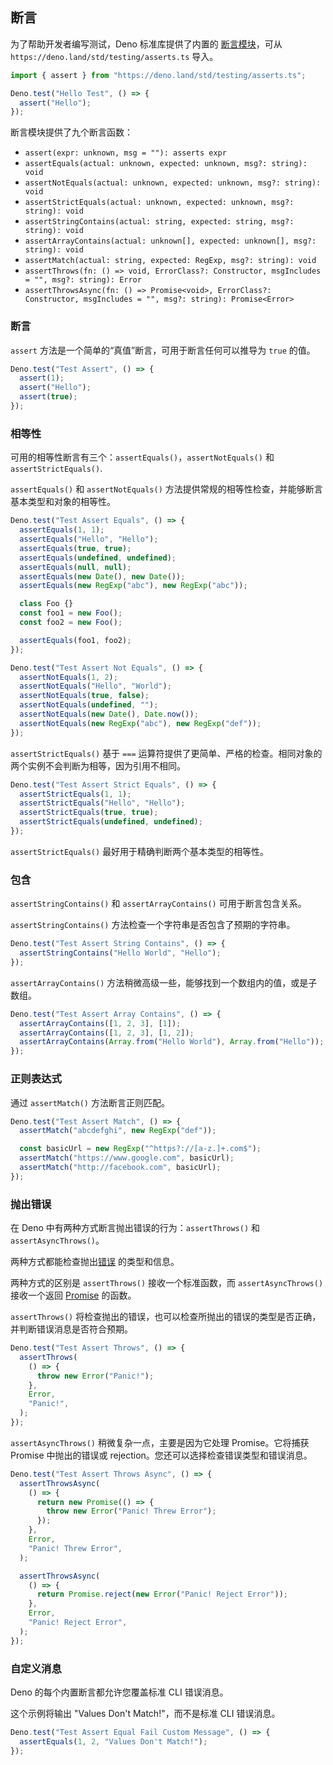 ## 断言

为了帮助开发者编写测试，Deno 标准库提供了内置的 [断言模块](https://deno.land/std/testing/asserts.ts)，可从 `https://deno.land/std/testing/asserts.ts` 导入。

```js
import { assert } from "https://deno.land/std/testing/asserts.ts";

Deno.test("Hello Test", () => {
  assert("Hello");
});
```

断言模块提供了九个断言函数：

- `assert(expr: unknown, msg = ""): asserts expr`
- `assertEquals(actual: unknown, expected: unknown, msg?: string): void`
- `assertNotEquals(actual: unknown, expected: unknown, msg?: string): void`
- `assertStrictEquals(actual: unknown, expected: unknown, msg?: string): void`
- `assertStringContains(actual: string, expected: string, msg?: string): void`
- `assertArrayContains(actual: unknown[], expected: unknown[], msg?: string): void`
- `assertMatch(actual: string, expected: RegExp, msg?: string): void`
- `assertThrows(fn: () => void, ErrorClass?: Constructor, msgIncludes = "", msg?: string): Error`
- `assertThrowsAsync(fn: () => Promise<void>, ErrorClass?: Constructor, msgIncludes = "", msg?: string): Promise<Error>`

### 断言

`assert` 方法是一个简单的“真值”断言，可用于断言任何可以推导为 `true` 的值。

```js
Deno.test("Test Assert", () => {
  assert(1);
  assert("Hello");
  assert(true);
});
```

### 相等性

可用的相等性断言有三个：`assertEquals()`，`assertNotEquals()` 和 `assertStrictEquals()`.

`assertEquals()` 和 `assertNotEquals()` 方法提供常规的相等性检查，并能够断言基本类型和对象的相等性。

```js
Deno.test("Test Assert Equals", () => {
  assertEquals(1, 1);
  assertEquals("Hello", "Hello");
  assertEquals(true, true);
  assertEquals(undefined, undefined);
  assertEquals(null, null);
  assertEquals(new Date(), new Date());
  assertEquals(new RegExp("abc"), new RegExp("abc"));

  class Foo {}
  const foo1 = new Foo();
  const foo2 = new Foo();

  assertEquals(foo1, foo2);
});

Deno.test("Test Assert Not Equals", () => {
  assertNotEquals(1, 2);
  assertNotEquals("Hello", "World");
  assertNotEquals(true, false);
  assertNotEquals(undefined, "");
  assertNotEquals(new Date(), Date.now());
  assertNotEquals(new RegExp("abc"), new RegExp("def"));
});
```

`assertStrictEquals()` 基于 `===` 运算符提供了更简单、严格的检查。相同对象的两个实例不会判断为相等，因为引用不相同。

```js
Deno.test("Test Assert Strict Equals", () => {
  assertStrictEquals(1, 1);
  assertStrictEquals("Hello", "Hello");
  assertStrictEquals(true, true);
  assertStrictEquals(undefined, undefined);
});
```

`assertStrictEquals()` 最好用于精确判断两个基本类型的相等性。

### 包含

`assertStringContains()` 和 `assertArrayContains()` 可用于断言包含关系。

`assertStringContains()` 方法检查一个字符串是否包含了预期的字符串。

```js
Deno.test("Test Assert String Contains", () => {
  assertStringContains("Hello World", "Hello");
});
```

`assertArrayContains()` 方法稍微高级一些，能够找到一个数组内的值，或是子数组。

```js
Deno.test("Test Assert Array Contains", () => {
  assertArrayContains([1, 2, 3], [1]);
  assertArrayContains([1, 2, 3], [1, 2]);
  assertArrayContains(Array.from("Hello World"), Array.from("Hello"));
});
```

### 正则表达式

通过 `assertMatch()` 方法断言正则匹配。

```js
Deno.test("Test Assert Match", () => {
  assertMatch("abcdefghi", new RegExp("def"));

  const basicUrl = new RegExp("^https?://[a-z.]+.com$");
  assertMatch("https://www.google.com", basicUrl);
  assertMatch("http://facebook.com", basicUrl);
});
```

### 抛出错误

在 Deno 中有两种方式断言抛出错误的行为：`assertThrows()` 和 `assertAsyncThrows()`。

两种方式都能检查抛出[错误](https://developer.mozilla.org/zh-CN/docs/Web/JavaScript/Reference/Global_Objects/Error) 的类型和信息。

两种方式的区别是 `assertThrows()` 接收一个标准函数，而 `assertAsyncThrows()` 接收一个返回 [Promise](https://developer.mozilla.org/zh-CN/docs/Web/JavaScript/Reference/Global_Objects/Promise) 的函数。

`assertThrows()` 将检查抛出的错误，也可以检查所抛出的错误的类型是否正确，并判断错误消息是否符合预期。

```js
Deno.test("Test Assert Throws", () => {
  assertThrows(
    () => {
      throw new Error("Panic!");
    },
    Error,
    "Panic!",
  );
});
```

`assertAsyncThrows()` 稍微复杂一点，主要是因为它处理 Promise。它将捕获 Promise 中抛出的错误或 rejection。您还可以选择检查错误类型和错误消息。

```js
Deno.test("Test Assert Throws Async", () => {
  assertThrowsAsync(
    () => {
      return new Promise(() => {
        throw new Error("Panic! Threw Error");
      });
    },
    Error,
    "Panic! Threw Error",
  );

  assertThrowsAsync(
    () => {
      return Promise.reject(new Error("Panic! Reject Error"));
    },
    Error,
    "Panic! Reject Error",
  );
});
```

### 自定义消息

Deno 的每个内置断言都允许您覆盖标准 CLI 错误消息。

这个示例将输出 "Values Don't Match!"，而不是标准 CLI 错误消息。

```js
Deno.test("Test Assert Equal Fail Custom Message", () => {
  assertEquals(1, 2, "Values Don't Match!");
});
```
